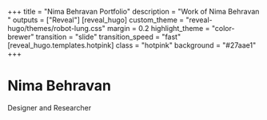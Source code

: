 +++
title = "Nima Behravan Portfolio"
description = "Work of Nima Behravan "
outputs = ["Reveal"]
[reveal_hugo]
custom_theme = "reveal-hugo/themes/robot-lung.css"
margin = 0.2
highlight_theme = "color-brewer"
transition = "slide"
transition_speed = "fast"
[reveal_hugo.templates.hotpink]
class = "hotpink"
background = "#27aae1"
+++


# Nima Behravan

Designer and Researcher
